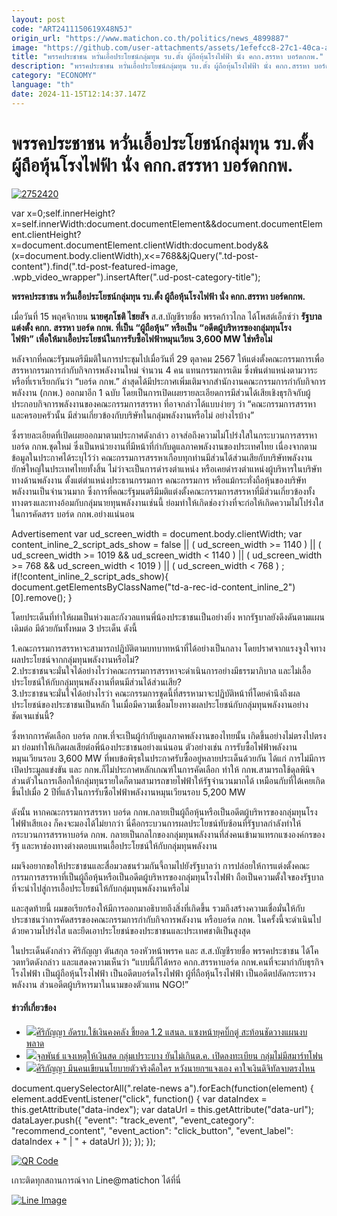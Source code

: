 ```yaml
---
layout: post
code: "ART2411150619X48N5J"
origin_url: "https://www.matichon.co.th/politics/news_4899887"
image: "https://github.com/user-attachments/assets/1efefcc8-27c1-40ca-adab-3a5917617a66"
title: "พรรคประชาชน หวั่นเอื้อประโยชน์กลุ่มทุน รบ.ตั้ง ผู้ถือหุ้นโรงไฟฟ้า นั่ง คกก.สรรหา บอร์ดกกพ."
description: "พรรคประชาชน หวั่นเอื้อประโยชน์กลุ่มทุน รบ.ตั้ง ผู้ถือหุ้นโรงไฟฟ้า นั่ง คกก.สรรหา บอร์ดกกพ."
category: "ECONOMY"
language: "th"
date: 2024-11-15T12:14:37.147Z
---
```


# พรรคประชาชน หวั่นเอื้อประโยชน์กลุ่มทุน รบ.ตั้ง ผู้ถือหุ้นโรงไฟฟ้า นั่ง คกก.สรรหา บอร์ดกกพ.

[![](https://www.matichon.co.th/wp-content/uploads/2024/11/2752420.jpg "2752420")](https://www.matichon.co.th/wp-content/uploads/2024/11/2752420.jpg)

var x=0;self.innerHeight?x=self.innerWidth:document.documentElement&&document.documentElement.clientHeight?x=document.documentElement.clientWidth:document.body&&(x=document.body.clientWidth),x<=768&&jQuery(".td-post-content").find(".td-post-featured-image, .wpb\_video\_wrapper").insertAfter(".ud-post-category-title");

**พรรคประชาชน หวั่นเอื้อประโยชน์กลุ่มทุน รบ.ตั้ง ผู้ถือหุ้นโรงไฟฟ้า นั่ง คกก.สรรหา บอร์ดกกพ.**

เมื่อวันที่ 15 พฤศจิกายน **นายศุภโชติ ไชยสัจ** ส.ส.บัญชีรายชื่อ พรรคก้าวไกล ได้โพสต์เอ็กซ์ว่า **รัฐบาลแต่งตั้ง คกก. สรรหา บอร์ด กกพ. ที่เป็น “ผู้ถือหุ้น” หรือเป็น “อดีตผู้บริหารของกลุ่มทุนโรงไฟฟ้า”** **เพื่อให้มาเอื้อประโยชน์ในการรับซื้อไฟฟ้าหมุนเวียน 3,600 MW ใช่หรือไม่**

หลังจากที่คณะรัฐมนตรีมีมติในการประชุมไปเมื่อวันที่ 29 ตุลาคม 2567 ให้แต่งตั้งคณะกรรมการเพื่อสรรหากรรมการกำกับกิจการพลังงานใหม่ จำนวน 4 คน แทนกรรมการเดิม ซึ่งพ้นตำแหน่งตามวาระ หรือที่เราเรียกกันว่า “บอร์ด กกพ.” ล่าสุดได้มีประกาศเพิ่มเติมจากสำนักงานคณะกรรมการกำกับกิจการพลังงาน (กกพ.) ออกมาอีก 1 ฉบับ โดยเป็นการเปิดเผยรายละเอียดการมีส่วนได้เสียเชิงธุรกิจกับผู้ประกอบกิจการพลังงานของคณะกรรมการสรรหา ที่อาจกล่าวได้แบบง่ายๆ ว่า “คณะกรรมการสรรหาและครอบครัวนั้น มีส่วนเกี่ยวข้องกับบริษัทในกลุ่มพลังงานหรือไม่ อย่างไรบ้าง”

ซึ่งรายละเอียดที่เปิดเผยออกมาตามประกาศดังกล่าว อาจส่อถึงความไม่โปร่งใสในกระบวนการสรรหาบอร์ด กกพ.ชุดใหม่ ซึ่งเป็นหน่วยงานที่มีหน้าที่กำกับดูแลภาคพลังงานของประเทศไทย เนื่องจากตามข้อมูลในประกาศได้ระบุไว้ว่า คณะกรรมการสรรหาเกือบทุกท่านมีส่วนได้ส่วนเสียกับบริษัทพลังงานยักษ์ใหญ่ในประเทศไทยทั้งสิ้น ไม่ว่าจะเป็นการดำรงตำแหน่ง หรือเคยดำรงตำแหน่งผู้บริหารในบริษัททางด้านพลังงาน ตั้งแต่ตำแหน่งประธานกรรมการ คณะกรรมการ หรือแม้กระทั่งถือหุ้นของบริษัทพลังงานเป็นจำนวนมาก ซึ่งการที่คณะรัฐมนตรีมีมติแต่งตั้งคณะกรรมการสรรหาที่มีส่วนเกี่ยวข้องทั้งทางตรงและทางอ้อมกับกลุ่มนายทุนพลังงานเช่นนี้ ย่อมทำให้เกิดช่องว่างที่จะก่อให้เกิดความไม่โปร่งใสในการคัดสรร บอร์ด กกพ.อย่างแน่นอน

Advertisement var ud\_screen\_width = document.body.clientWidth; var content\_inline\_2\_script\_ads\_show = false || ( ud\_screen\_width >= 1140 ) || ( ud\_screen\_width >= 1019 && ud\_screen\_width < 1140 ) || ( ud\_screen\_width >= 768 && ud\_screen\_width < 1019 ) || ( ud\_screen\_width < 768 ) ; if(!content\_inline\_2\_script\_ads\_show){ document.getElementsByClassName("td-a-rec-id-content\_inline\_2")\[0\].remove(); }

โดยประเด็นที่ทำให้ผมเป็นห่วงและกังวลแทนพี่น้องประชาชนเป็นอย่างยิ่ง หากรัฐบาลยังดึงดันตามแผนเดิมต่อ มีด้วยกันทั้งหมด 3 ประเด็น ดังนี้

1.คณะกรรมการสรรหาจะสามารถปฏิบัติตามบทบาทหน้าที่ได้อย่างเป็นกลาง โดยปราศจากแรงจูงใจทางผลประโยชน์จากกลุ่มทุนพลังงานหรือไม่?  
2.ประชาชนจะมั่นใจได้อย่างไรว่าคณะกรรมการสรรหาจะดำเนินการอย่างมีธรรมาภิบาล และไม่เอื้อประโยชน์ให้กับกลุ่มทุนพลังงานที่ตนมีส่วนได้ส่วนเสีย?  
3.ประชาชนจะมั่นใจได้อย่างไรว่า คณะกรรมการชุดนี้ที่สรรหามาจะปฏิบัติหน้าที่โดยคำนึงถึงผลประโยชน์ของประชาชนเป็นหลัก ในเมื่อมีความเชื่อมโยงทางผลประโยชน์กับกลุ่มทุนพลังงานอย่างชัดเจนเช่นนี้?

ซึ่งหากการคัดเลือก บอร์ด กกพ.ที่จะเป็นผู้กำกับดูแลภาคพลังงานของไทยนั้น เกิดขึ้นอย่างไม่ตรงไปตรงมา ย่อมทำให้เกิดผลเสียต่อพี่น้องประชาชนอย่างแน่นอน ตัวอย่างเช่น การรับซื้อไฟฟ้าพลังงานหมุนเวียนรอบ 3,600 MW ที่พบข้อพิรุธในประกาศรับซื้ออยู่หลายประเด็นด้วยกัน ได้แก่ การไม่มีการเปิดประมูลแข่งขัน และ กกพ.ก็ไม่ประกาศหลักเกณฑ์ในการคัดเลือก ทำให้ กกพ.สามารถใช้ดุลพินิจส่วนตัวในการเลือกให้กลุ่มทุนรายใดก็ตามสามารถขายไฟฟ้าให้รัฐจำนวนมากได้ เหมือนกับที่ได้เคยเกิดขึ้นไปเมื่อ 2 ปีที่แล้วในการรับซื้อไฟฟ้าพลังงานหมุนเวียนรอบ 5,200 MW

ดังนั้น หากคณะกรรมการสรรหา บอร์ด กกพ.กลายเป็นผู้ถือหุ้นหรือเป็นอดีตผู้บริหารของกลุ่มทุนโรงไฟฟ้าเสียเอง ก็คงจะมองได้ไม่ยากว่า นี่คือกระบวนการผลประโยชน์ทับซ้อนที่รัฐบาลกำลังทำให้กระบวนการสรรหาบอร์ด กกพ. กลายเป็นกลไกของกลุ่มทุนพลังงานที่ส่งคนเข้ามาแทรกแซงองค์กรของรัฐ และหาช่องทางต่างตอบแทนเอื้อประโยชน์ให้กับกลุ่มทุนพลังงาน

ผมจึงอยากขอให้ประชาชนและสื่อมวลชนร่วมกันจี้ถามไปยังรัฐบาลว่า การปล่อยให้การแต่งตั้งคณะกรรมการสรรหาที่เป็นผู้ถือหุ้นหรือเป็นอดีตผู้บริหารของกลุ่มทุนโรงไฟฟ้า ถือเป็นความตั้งใจของรัฐบาลที่จะนำไปสู่การเอื้อประโยชน์ให้กับกลุ่มทุนพลังงานหรือไม่

และสุดท้ายนี้ ผมขอเรียกร้องให้มีการออกมาอธิบายถึงสิ่งที่เกิดขึ้น รวมถึงสร้างความเชื่อมั่นให้กับประชาชนว่าการคัดสรรของคณะกรรมการกำกับกิจการพลังงาน หรือบอร์ด กกพ. ในครั้งนี้จะดำเนินไปด้วยความโปร่งใส และยึดเอาประโยชน์ของประชาชนและประเทศชาติเป็นสูงสุด

ในประเด็นดังกล่าว ศิริกัญญา ตันสกุล รองหัวหน้าพรรค และ ส.ส.บัญชีรายชื่อ พรรคประชาชน ได้โควตทวิตดังกล่าว และแสดงความเห็นว่า “แบบนี้ก็ได้หรอ คกก.สรรหาบอร์ด กกพ.คนที่จะมากำกับธุรกิจโรงไฟฟ้า เป็นผู้ถือหุ้นโรงไฟฟ้า เป็นอดีตบอร์ดโรงไฟฟ้า ผู้ที่ถือหุ้นโรงไฟฟ้า เป็นอดีตปลัดกระทรวงพลังงาน ส่วนอดีตผู้บริหารมาในนามของตัวแทน NGO!”

#### ข่าวที่เกี่ยวข้อง

*   [![](https://www.matichon.co.th/wp-content/uploads/2024/10/S__8985.jpg)ศิริกัญญา อัดรบ.ใช้เงินคงคลัง ชี้ยอด 1.2 แสนล. แซงหน้ายุคบิ๊กตู่ สะท้อนชัดวางแผนงบพลาด](https://www.matichon.co.th/politics/news_4829514) 
*   [![](https://www.matichon.co.th/wp-content/uploads/2024/09/IMG_202899778.jpg)จุลพันธ์ แจงเหตุให้เงินสด กลุ่มเปราะบาง ยันไม่เกินต.ค. เปิดลงทะเบียน กลุ่มไม่มีสมาร์ทโฟน](https://www.matichon.co.th/politics/news_4799881)
*   [![](https://www.matichon.co.th/wp-content/uploads/2024/09/ศิริกัญญา1209.jpg)ศิริกัญญา มึนคนเขียนนโยบายตัวจริงคือใคร หวังนายกฯแจงเอง คาใจเงินดิจิทัลจบตรงไหน](https://www.matichon.co.th/politics/news_4787623)

document.querySelectorAll(".relate-news a").forEach(function(element) { element.addEventListener("click", function() { var dataIndex = this.getAttribute("data-index"); var dataUrl = this.getAttribute("data-url"); dataLayer.push({ "event": "track\_event", "event\_category": "recommend\_content", "event\_action": "click\_button", "event\_label": dataIndex + " | " + dataUrl }); }); });

[![QR Code](https://www.matichon.co.th/wp-content/uploads/2023/07/wob1371z.jpg)](https://lin.ee/ht0nDxX)

เกาะติดทุกสถานการณ์จาก Line@matichon ได้ที่นี่

[![Line Image](https://www.matichon.co.th/wp-content/uploads/2023/07/th.png)](https://lin.ee/ht0nDxX)